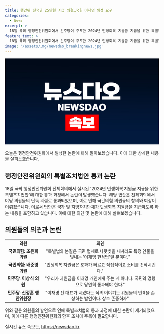 ```yaml
---
title: 행안위 전국민 25만원 지급 의결…국힘 이재명 퇴장 요구
categories:
  - News
excerpt: >
  18일 국회 행정안전위원회에서 민주당이 주도한 2024년 민생회복 지원금 지급을 위한 특별조치법이 야당의 항의에도 불구하고 통과되었다. 국민의힘 의원들은 이를 이재명 헌정법이라며 비판하고, 민주당은 특별조치법이 효과적인 소비 촉진을 위한 것이라고 주장했다. 행안위원장은 의원의 발언을 제지하며 퇴장을 요구했고, 이에 국민의힘 의원들은 회의를 퇴장하며 논란을 일으키고 있다. 내부적 갈등으로 인한 정책 이슈가 화두에 올라가고 있다.
feature_text: >
  18일 국회 행정안전위원회에서 민주당이 주도한 2024년 민생회복 지원금 지급을 위한 특별조치법이 야당의 항의에도 불구하고 통과되었다. 국민의힘 의원들은 이를 이재명 헌정법이라며 비판하고, 민주당은 특별조치법이 효과적인 소비 촉진을 위한 것이라고 주장했다. 행안위원장은 의원의 발언을 제지하며 퇴장을 요구했고, 이에 국민의힘 의원들은 회의를 퇴장하며 논란을 일으키고 있다. 내부적 갈등으로 인한 정책 이슈가 화두에 올라가고 있다.
image: '/assets/img/newsdao_breakingnews.jpg'
---
```


<p><img src="/assets/img/newsdao_breakingnews.jpg" alt="cryptoinkorea 속보" /></p>

<p>오늘은 행정안전위원회에서 발생한 논란에 대해 알아보겠습니다. 이에 대한 상세한 내용을 살펴보겠습니다.</p>

<h2 data-ke-size="size26">행정안전위원회의 특별조치법안 통과 논란</h2>

<p data-ke-size="size16">18일 국회 행정안전위원회 전체회의에서 실시된 '2024년 민생회복 지원금 지급을 위한 특별조치법안'에 대한 통과 과정에서 논란이 발생했습니다. 해당 법안은 전체회의에서 야당 의원들의 단독 의결로 통과되었으며, 이로 인해 국민의힘 의원들의 항의와 퇴장이 이뤄졌습니다. 이로써 법안은 국가 및 지방자치단체가 민생회복 지원금을 지급하도록 하는 내용을 포함하고 있습니다. 이에 대한 의견 및 논란에 대해 살펴보겠습니다.</p>

<h2 data-ke-size="size26">의원들의 의견과 논란</h2>

<table>
<tbody>
<tr>
<td style="text-align: center; height: 17px;"><b>의원</b></td>
<td style="text-align: center; height: 17px;"><b>의견</b></td>
</tr>
<tr>
<td style="text-align: center; height: 17px;"><b>국민의힘: 조은희 의원</b></td>
<td style="text-align: center; height: 17px;">"특별법의 본질은 국민 혈세로 나랏빚을 내서라도 특정 인물을 빛내는 '이재명 헌정법'일 뿐이다."</td>
</tr>
<tr>
<td style="text-align: center; height: 17px;"><b>국민의힘: 배준영 의원</b></td>
<td style="text-align: center; height: 17px;">"민생회복 지원금은 효과가 빠르고 직접적이고 소비를 진작시킨다."</td>
</tr>
<tr>
<td style="text-align: center; height: 17px;"><b>민주당: 이상식 의원</b></td>
<td style="text-align: center; height: 17px;">"우리가 지원금을 이재명 개인에게 주는 게 아니다. 국민의 명령으로 당연히 통과돼야 한다."</td>
</tr>
<tr>
<td style="text-align: center; height: 17px;"><b>민주당: 신정훈 행안위원장</b></td>
<td style="text-align: center; height: 17px;">"이재명 전 대표가 시켰다는 식의 이야기는 위원들의 인격을 손상하는 발언이다. 상호 존중하자"</td>
</tr>
</tbody>
</table>

<p data-ke-size="size16">위와 같은 의원들의 발언으로 인해 특별조치법의 통과 과정에 대한 논란이 제기되었으며, 이에 따른 행정안전위원회의 향후 조치에 주목이 필요합니다.</p>
실시간 뉴스 속보는, <a href="https://newsdao.kr" rel="dofollow">https://newsdao.kr</a>


